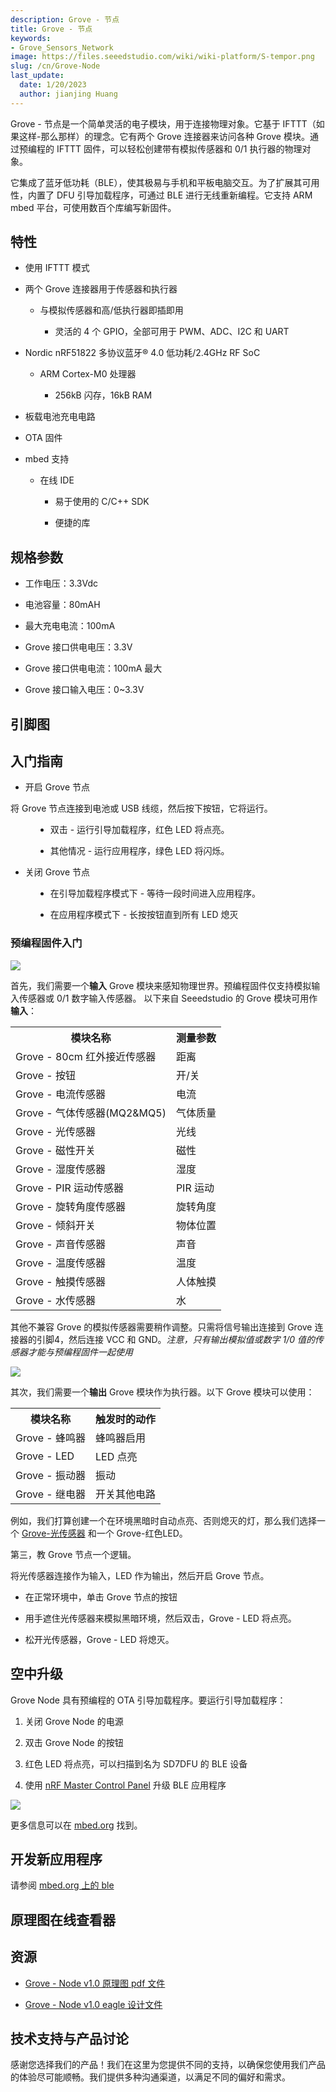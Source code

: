 ```yaml
---
description: Grove - 节点
title: Grove - 节点
keywords:
- Grove_Sensors_Network
image: https://files.seeedstudio.com/wiki/wiki-platform/S-tempor.png
slug: /cn/Grove-Node
last_update:
  date: 1/20/2023
  author: jianjing Huang
---
```



Grove - 节点是一个简单灵活的电子模块，用于连接物理对象。它基于 IFTTT（如果这样-那么那样）的理念。它有两个 Grove 连接器来访问各种 Grove 模块。通过预编程的 IFTTT 固件，可以轻松创建带有模拟传感器和 0/1 执行器的物理对象。


它集成了蓝牙低功耗（BLE），使其极易与手机和平板电脑交互。为了扩展其可用性，内置了 DFU 引导加载程序，可通过 BLE 进行无线重新编程。它支持 ARM mbed 平台，可使用数百个库编写新固件。

## 特性

* 使用 IFTTT 模式

* 两个 Grove 连接器用于传感器和执行器

  * 与模拟传感器和高/低执行器即插即用

    * 灵活的 4 个 GPIO，全部可用于 PWM、ADC、I2C 和 UART

* Nordic nRF51822 多协议蓝牙® 4.0 低功耗/2.4GHz RF SoC

  * ARM Cortex-M0 处理器

    * 256kB 闪存，16kB RAM

* 板载电池充电电路

* OTA 固件

* mbed 支持

  * 在线 IDE

    * 易于使用的 C/C++ SDK

    * 便捷的库

## 规格参数

* 工作电压：3.3Vdc

* 电池容量：80mAH

* 最大充电电流：100mA

* Grove 接口供电电压：3.3V

* Grove 接口供电电流：100mA 最大

* Grove 接口输入电压：0~3.3V

## 引脚图

## 入门指南

* 开启 Grove 节点

将 Grove 节点连接到电池或 USB 线缆，然后按下按钮，它将运行。

<dl><dd>

* 双击 - 运行引导加载程序，红色 LED 将点亮。

* 其他情况 - 运行应用程序，绿色 LED 将闪烁。

</dd></dl>

* 关闭 Grove 节点

<dl><dd>

* 在引导加载程序模式下 - 等待一段时间进入应用程序。

* 在应用程序模式下 - 长按按钮直到所有 LED 熄灭

</dd></dl>

### 预编程固件入门

![](https://files.seeedstudio.com/wiki/Grove-Node/img/Milcandy_IFTTT.jpg)

首先，我们需要一个**输入** Grove 模块来感知物理世界。预编程固件仅支持模拟输入传感器或 0/1 数字输入传感器。
以下来自 Seeedstudio 的 Grove 模块可用作**输入**：

<table>
  <tbody><tr>
      <th>模块名称</th>
      <th>测量参数</th>
      </tr>
    <tr style={{fontSize: '90%'}}>
      <td width={300}> Grove - 80cm 红外接近传感器</td>
      <td width={400}> 距离</td>
      </tr>
    <tr style={{fontSize: '90%'}}>
      <td> Grove - 按钮</td>
      <td colSpan={3} rowSpan={1}>开/关</td>
      </tr>
    <tr style={{fontSize: '90%'}}>
      <td> Grove - 电流传感器</td>
      <td colSpan={3} rowSpan={1}> 电流</td>
      </tr>
    <tr style={{fontSize: '90%'}}>
      <td> Grove - 气体传感器(MQ2&amp;MQ5)</td>
      <td colSpan={3} rowSpan={1}> 气体质量</td>
      </tr>
    <tr style={{fontSize: '90%'}}>
      <td> Grove - 光传感器</td>
      <td colSpan={3} rowSpan={1}> 光线</td>
      </tr>
    <tr style={{fontSize: '90%'}}>
      <td> Grove - 磁性开关</td>
      <td colSpan={3} rowSpan={1}> 磁性</td>
      </tr>
    <tr style={{fontSize: '90%'}}>
      <td> Grove - 湿度传感器</td>
      <td colSpan={3} rowSpan={1}> 湿度</td>
      </tr>
    <tr style={{fontSize: '90%'}}>
      <td> Grove - PIR 运动传感器</td>
      <td colSpan={3} rowSpan={1}> PIR 运动</td>
      </tr>
    <tr style={{fontSize: '90%'}}>
      <td> Grove - 旋转角度传感器</td>
      <td colSpan={3} rowSpan={1}> 旋转角度</td>
      </tr>
    <tr style={{fontSize: '90%'}}>
      <td> Grove - 倾斜开关</td>
      <td colSpan={3} rowSpan={1}>  物体位置</td>
      </tr>
    <tr style={{fontSize: '90%'}}>
      <td> Grove - 声音传感器</td>
      <td colSpan={3} rowSpan={1}> 声音</td>
      </tr>
    <tr style={{fontSize: '90%'}}>
      <td> Grove - 温度传感器</td>
      <td colSpan={3} rowSpan={1}> 温度</td>
      </tr>
    <tr style={{fontSize: '90%'}}>
      <td> Grove - 触摸传感器</td>
      <td colSpan={3} rowSpan={1}> 人体触摸</td>
      </tr>
    <tr style={{fontSize: '90%'}}>
      <td> Grove - 水传感器</td>
      <td colSpan={3} rowSpan={1}> 水</td>
      </tr>
    </tbody>
    </table>

其他不兼容 Grove 的模拟传感器需要稍作调整。只需将信号输出连接到 Grove 连接器的引脚4，然后连接 VCC 和 GND。_注意，只有输出模拟值或数字 1/0 值的传感器才能与预编程固件一起使用_

![](https://files.seeedstudio.com/wiki/Grove-Node/img/Mil_Grove_con.png)

其次，我们需要一个**输出** Grove 模块作为执行器。以下 Grove 模块可以使用：

<table>
  <tbody><tr>
      <th>模块名称</th>
      <th>触发时的动作</th>
      </tr>
    <tr style={{fontSize: '90%'}}>
      <td width={300}> Grove - 蜂鸣器</td>
      <td width={400}> 蜂鸣器启用</td>
      </tr>
    <tr style={{fontSize: '90%'}}>
      <td> Grove - LED</td>
      <td colSpan={3} rowSpan={1}>LED 点亮</td>
      </tr>
    <tr style={{fontSize: '90%'}}>
      <td> Grove - 振动器</td>
      <td colSpan={3} rowSpan={1}> 振动</td>
      </tr>
    <tr style={{fontSize: '90%'}}>
      <td> Grove - 继电器</td>
      <td colSpan={3} rowSpan={1}> 开关其他电路</td>
      </tr>
    </tbody>
    </table>


例如，我们打算创建一个在环境黑暗时自动点亮、否则熄灭的灯，那么我们选择一个 [Grove-光传感器](/Grove-Light_Sensor "Grove - 光传感器") 和一个 Grove-红色LED。


第三，教 Grove 节点一个逻辑。

将光传感器连接作为输入，LED 作为输出，然后开启 Grove 节点。

* 在正常环境中，单击 Grove 节点的按钮

* 用手遮住光传感器来模拟黑暗环境，然后双击，Grove - LED 将点亮。

* 松开光传感器，Grove - LED 将熄灭。

## 空中升级

Grove Node 具有预编程的 OTA 引导加载程序。要运行引导加载程序：

1. 关闭 Grove Node 的电源

2. 双击 Grove Node 的按钮

3. 红色 LED 将点亮，可以扫描到名为 SD7DFU 的 BLE 设备

4. 使用 [nRF Master Control Panel](https://play.google.com/store/apps/details?id=no.nordicsemi.android.mcp) 升级 BLE 应用程序

![](https://files.seeedstudio.com/wiki/Grove-Node/img/Ota-ui.png)

更多信息可以在 [mbed.org](https://developer.mbed.org/teams/Bluetooth-Low-Energy/wiki/Firmware-Over-the-Air-FOTA-Updates) 找到。

## 开发新应用程序

请参阅 [mbed.org 上的 ble](http://developer.mbed.org/teams/Bluetooth-Low-Energy/)

## 原理图在线查看器

<div className="altium-ecad-viewer" data-project-src="https://files.seeedstudio.com/wiki/Grove-Node/res/Grove-Node_v1.0_eagle.zip" style={{borderRadius: '0px 0px 4px 4px', height: 500, borderStyle: 'solid', borderWidth: 1, borderColor: 'rgb(241, 241, 241)', overflow: 'hidden', maxWidth: 1280, maxHeight: 700, boxSizing: 'border-box'}}>
</div>

## 资源

* [Grove - Node v1.0 原理图 pdf 文件](https://files.seeedstudio.com/wiki/Grove-Node/res/Grove-Node_v1.0.pdf)

* [Grove - Node v1.0 eagle 设计文件](https://files.seeedstudio.com/wiki/Grove-Node/res/Grove-Node_v1.0_eagle.zip)

## 技术支持与产品讨论

感谢您选择我们的产品！我们在这里为您提供不同的支持，以确保您使用我们产品的体验尽可能顺畅。我们提供多种沟通渠道，以满足不同的偏好和需求。

<div class="button_tech_support_container">
<a href="https://forum.seeedstudio.com/" class="button_forum"></a> 
<a href="https://www.seeedstudio.com/contacts" class="button_email"></a>
</div>

<div class="button_tech_support_container">
<a href="https://discord.gg/eWkprNDMU7" class="button_discord"></a> 
<a href="https://github.com/Seeed-Studio/wiki-documents/discussions/69" class="button_discussion"></a>
</div>
